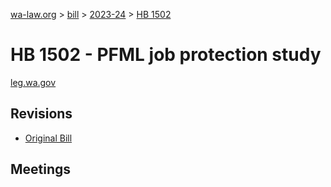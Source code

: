 [wa-law.org](/) > [bill](/bill/) > [2023-24](/bill/2023-24/) > [HB 1502](/bill/2023-24/hb/1502/)

# HB 1502 - PFML job protection study
[leg.wa.gov](https://app.leg.wa.gov/billsummary?BillNumber=1502&Year=2023&Initiative=false)

## Revisions
* [Original Bill](1/)

## Meetings